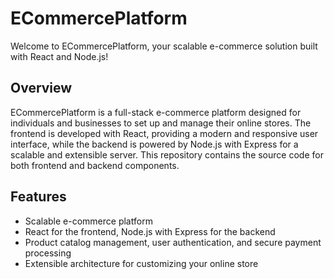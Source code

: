 # ECommercePlatform

Welcome to ECommercePlatform, your scalable e-commerce solution built with React and Node.js!

## Overview

ECommercePlatform is a full-stack e-commerce platform designed for individuals and businesses to set up and manage their online stores. The frontend is developed with React, providing a modern and responsive user interface, while the backend is powered by Node.js with Express for a scalable and extensible server. This repository contains the source code for both frontend and backend components.

## Features

- Scalable e-commerce platform
- React for the frontend, Node.js with Express for the backend
- Product catalog management, user authentication, and secure payment processing
- Extensible architecture for customizing your online store
